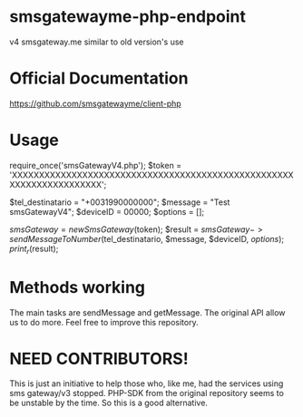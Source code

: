 # smsgatewayme-php-endpoint
v4 smsgateway.me similar to old version's use

# Official Documentation
https://github.com/smsgatewayme/client-php

# Usage
require_once('smsGatewayV4.php');
$token = 'XXXXXXXXXXXXXXXXXXXXXXXXXXXXXXXXXXXXXXXXXXXXXXXXXXXXXXXXXXXXXXXXXXXXX';

$tel_destinatario = "+0031990000000";
$message = "Test smsGatewayV4";
$deviceID = 00000;
$options = [];

$smsGateway = new SmsGateway($token);
$result = $smsGateway->sendMessageToNumber($tel_destinatario, $message, $deviceID, $options);
print_r($result);

# Methods working
The main tasks are sendMessage and getMessage. The original API allow us to do more. Feel free to improve this repository.

# NEED CONTRIBUTORS!
This is just an initiative to help those who, like me, had the services using sms gateway/v3 stopped.
PHP-SDK from the original repository seems to be unstable by the time. So this is a good alternative.



